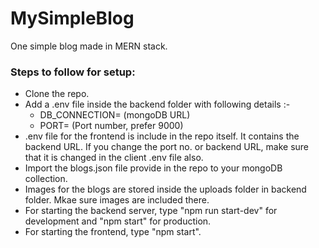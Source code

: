 # MySimpleBlog

One simple blog made in MERN stack.

### Steps to follow for setup:

* Clone the repo.
* Add a .env file inside the backend folder with following details :-
  * DB_CONNECTION= (mongoDB URL)
  * PORT= (Port number, prefer 9000)
* .env file for the frontend is include in the repo itself. It contains the backend URL. If you change the port no. or backend URL, make sure that it is changed in the client .env file also.
* Import the blogs.json file provide in the repo to your mongoDB collection.
* Images for the blogs are stored inside the uploads folder in backend folder. Mkae sure images are included there.
* For starting the backend server, type "npm run start-dev" for development and "npm start" for production.
* For starting the frontend, type "npm start".

